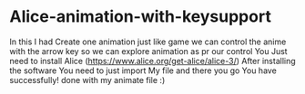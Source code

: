 # Alice-animation-with-keysupport
In this I had Create one animation just like game we can control the anime with the arrow key so we can explore animation as pr our control 
You Just need to install Alice (https://www.alice.org/get-alice/alice-3/)
After installing the software You need to just import My file and there you go 
You have successfully! done with my animate file :)


